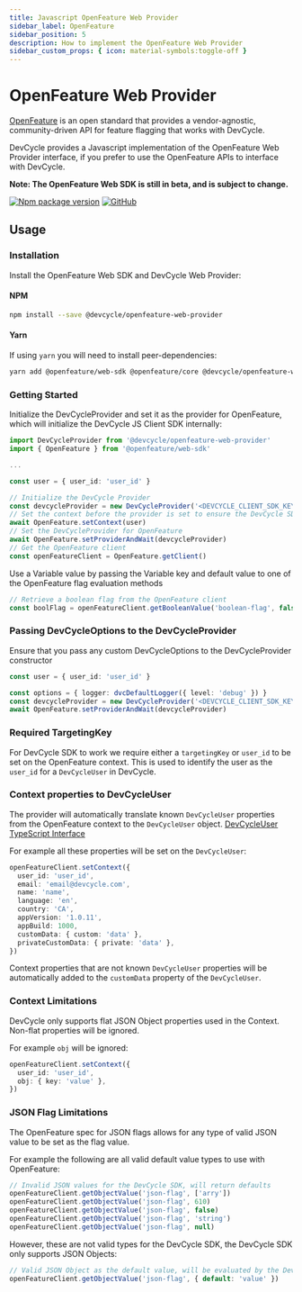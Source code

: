```yaml
---
title: Javascript OpenFeature Web Provider
sidebar_label: OpenFeature
sidebar_position: 5
description: How to implement the OpenFeature Web Provider
sidebar_custom_props: { icon: material-symbols:toggle-off }
---
```


# OpenFeature Web Provider

[OpenFeature](https://openfeature.dev/) is an open standard that provides a vendor-agnostic, community-driven API for feature flagging that works with DevCycle.

DevCycle provides a Javascript implementation of the OpenFeature Web Provider interface, if you prefer to use the OpenFeature APIs to interface with DevCycle.

**Note: The OpenFeature Web SDK is still in beta, and is subject to change.**

[![Npm package version](https://badgen.net/npm/v/@devcycle/openfeature-web-provider)](https://www.npmjs.com/package/@devcycle/openfeature-web-provider)
[![GitHub](https://img.shields.io/github/stars/devcyclehq/js-sdks.svg?style=social&label=Star&maxAge=2592000)](https://github.com/DevCycleHQ/js-sdks/tree/main/examples/openfeature-web)

## Usage

### Installation

Install the OpenFeature Web SDK and DevCycle Web Provider:

[//]: # (wizard-install-start)

#### NPM
```bash
npm install --save @devcycle/openfeature-web-provider
```
[//]: # (wizard-install-end)

#### Yarn
If using `yarn` you will need to install peer-dependencies:

```bash
yarn add @openfeature/web-sdk @openfeature/core @devcycle/openfeature-web-provider
```

### Getting Started

[//]: # (wizard-initialize-start)

Initialize the DevCycleProvider and set it as the provider for OpenFeature,
which will initialize the DevCycle JS Client SDK internally:

```typescript
import DevCycleProvider from '@devcycle/openfeature-web-provider'
import { OpenFeature } from '@openfeature/web-sdk'

...

const user = { user_id: 'user_id' }

// Initialize the DevCycle Provider
const devcycleProvider = new DevCycleProvider('<DEVCYCLE_CLIENT_SDK_KEY>')
// Set the context before the provider is set to ensure the DevCycle SDK is initialized with a user context.
await OpenFeature.setContext(user)
// Set the DevCycleProvider for OpenFeature
await OpenFeature.setProviderAndWait(devcycleProvider)
// Get the OpenFeature client
const openFeatureClient = OpenFeature.getClient()
```
[//]: # (wizard-initialize-end)


[//]: # (wizard-evaluate-start)

Use a Variable value by passing the Variable key and default value to one of the OpenFeature flag evaluation methods
```typescript
// Retrieve a boolean flag from the OpenFeature client
const boolFlag = openFeatureClient.getBooleanValue('boolean-flag', false)
```

[//]: # (wizard-evaluate-end)

### Passing DevCycleOptions to the DevCycleProvider

Ensure that you pass any custom DevCycleOptions to the DevCycleProvider constructor

```typescript
const user = { user_id: 'user_id' }

const options = { logger: dvcDefaultLogger({ level: 'debug' }) }
const devcycleProvider = new DevCycleProvider('<DEVCYCLE_CLIENT_SDK_KEY>', options)
await OpenFeature.setProviderAndWait(devcycleProvider)
```

### Required TargetingKey

For DevCycle SDK to work we require either a `targetingKey` or `user_id` to be set on the OpenFeature context.
This is used to identify the user as the `user_id` for a `DevCycleUser` in DevCycle.

### Context properties to DevCycleUser

The provider will automatically translate known `DevCycleUser` properties from the OpenFeature context to the `DevCycleUser` object.
[DevCycleUser TypeScript Interface](https://github.com/DevCycleHQ/js-sdks/blob/main/sdk/nodejs/src/models/user.ts#L16)

For example all these properties will be set on the `DevCycleUser`:

```typescript
openFeatureClient.setContext({
  user_id: 'user_id',
  email: 'email@devcycle.com',
  name: 'name',
  language: 'en',
  country: 'CA',
  appVersion: '1.0.11',
  appBuild: 1000,
  customData: { custom: 'data' },
  privateCustomData: { private: 'data' },
})
```

Context properties that are not known `DevCycleUser` properties will be automatically
added to the `customData` property of the `DevCycleUser`.

### Context Limitations

DevCycle only supports flat JSON Object properties used in the Context. Non-flat properties will be ignored.

For example `obj` will be ignored:

```typescript
openFeatureClient.setContext({
  user_id: 'user_id',
  obj: { key: 'value' },
})
```

### JSON Flag Limitations

The OpenFeature spec for JSON flags allows for any type of valid JSON value to be set as the flag value.

For example the following are all valid default value types to use with OpenFeature:

```typescript
// Invalid JSON values for the DevCycle SDK, will return defaults
openFeatureClient.getObjectValue('json-flag', ['arry'])
openFeatureClient.getObjectValue('json-flag', 610)
openFeatureClient.getObjectValue('json-flag', false)
openFeatureClient.getObjectValue('json-flag', 'string')
openFeatureClient.getObjectValue('json-flag', null)
```

However, these are not valid types for the DevCycle SDK, the DevCycle SDK only supports JSON Objects:

```typescript
// Valid JSON Object as the default value, will be evaluated by the DevCycle SDK
openFeatureClient.getObjectValue('json-flag', { default: 'value' })
```
